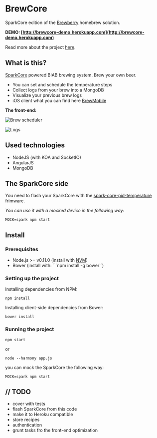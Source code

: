 BrewCore
========

SparkCore edition of the [Brewberry][1] homebrew solution.

**DEMO: [http://brewcore-demo.herokuapp.com](http://brewcore-demo.herokuapp.com)**

Read more about the project [here](http://blog.risingstack.com/brewfactory-full-stack-homebrew-with-iot/).


What is this?
-------------
[SparkCore][2] powered BIAB brewing system. Brew your own beer.

 - You can set and schedule the temperature steps
 - Collect logs from your brew into a MongoDB
 - Visualize your previous brew logs
 - iOS client what you can find here [BrewMobile](https://github.com/brewfactory/BrewMobile)

**The front-end:**

![Brew scheduler][3]

![Logs][4]
 
Used technologies
-----------------

 - NodeJS (with KOA and SocketIO)
 - AngularJS
 - MongoDB

The SparkCore side
-----------------
You need to flash your SparkCore with the [spark-core-pid-temperature][5] frimware.

*You can use it with a mocked device in the following way:*

```MOCK=spark npm start```

Install
-------

### Prerequisites ###

* Node.js >= v0.11.0 (install with [NVM](https://github.com/creationix/nvm))
* Bower (install with: ```npm install -g bower``)

### Setting up the project ###

Installing dependencies from NPM:
```
npm install
```

Installing client-side dependencies from Bower:
```
bower install
```
### Running the project ###

```
npm start
```
or
```
node --harmony app.js
```
you can mock the SparkCore the following way:
```
MOCK=spark npm start
```

// TODO
-------

 - cover with tests
 - flash SparkCore from this code
 - make it to Heroku compatible
 - store recipes
 - authentication
 - grunt tasks fro the front-end optimization


  [1]: https://github.com/brewfactory/Brewberry
  [2]: https://www.spark.io/
  [3]: https://www.dropbox.com/s/fr43wy29lvuuvku/Screen%20Shot%202014-06-30%20at%2009.00.33.png?dl=1
  [4]: https://www.dropbox.com/s/zuq4uum6gsx1595/Screen%20Shot%202014-06-30%20at%2009.01.04.png?dl=1
  [5]: https://github.com/brewfactory/spark-core-pid-temperature
